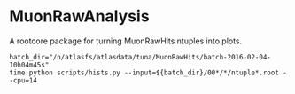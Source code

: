 # MuonRawAnalysis

A rootcore package for turning MuonRawHits ntuples into plots.

    batch_dir="/n/atlasfs/atlasdata/tuna/MuonRawHits/batch-2016-02-04-10h04m45s"
    time python scripts/hists.py --input=${batch_dir}/00*/*/ntuple*.root --cpu=14

